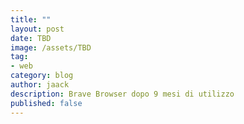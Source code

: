 ```yaml
---
title: ""
layout: post
date: TBD
image: /assets/TBD
tag:
- web
category: blog
author: jaack
description: Brave Browser dopo 9 mesi di utilizzo
published: false
---
```

